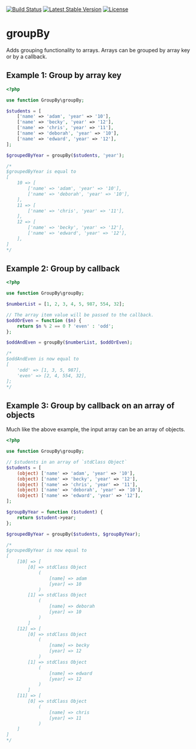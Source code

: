 [![Build Status](https://travis-ci.org/petemcfarlane/group-by.svg?branch=master)](https://travis-ci.org/petemcfarlane/group-by)
[![Latest Stable Version](https://poser.pugx.org/group-by/group-by/v/stable)](https://packagist.org/packages/group-by/group-by)
[![License](https://poser.pugx.org/group-by/group-by/license)](https://packagist.org/packages/group-by/group-by)

# groupBy

Adds grouping functionality to arrays. Arrays can be grouped by array key or by a callback.

## Example 1: Group by array key

```php
<?php

use function GroupBy\groupBy;

$students = [
    ['name' => 'adam', 'year' => '10'],
    ['name' => 'becky', 'year' => '12'],
    ['name' => 'chris', 'year' => '11'],
    ['name' => 'deborah', 'year' => '10'],
    ['name' => 'edward', 'year' => '12'],
];

$groupedByYear = groupBy($students, 'year');

/*
$groupedByYear is equal to
[
    10 => [
        ['name' => 'adam', 'year' => '10'],
        ['name' => 'deborah', 'year' => '10'],
    ],
    11 => [
        ['name' => 'chris', 'year' => '11'],
    ],
    12 => [
        ['name' => 'becky', 'year' => '12'],
        ['name' => 'edward', 'year' => '12'],
    ],
]
*/
```

## Example 2: Group by callback

```php
<?php

use function GroupBy\groupBy;

$numberList = [1, 2, 3, 4, 5, 987, 554, 32];

// The array item value will be passed to the callback.
$oddOrEven = function ($n) {
    return $n % 2 == 0 ? 'even' : 'odd';
};

$oddAndEven = groupBy($numberList, $oddOrEven);

/*
$oddAndEven is now equal to
[
    'odd' => [1, 3, 5, 987],
    'even' => [2, 4, 554, 32],
];
*/
```

## Example 3: Group by callback on an array of objects

Much like the above example, the input array can be an array of objects.

```php
<?php

use function GroupBy\groupBy;

// $students in an array of `stdClass Object`
$students = [
    (object) ['name' => 'adam', 'year' => '10'],
    (object) ['name' => 'becky', 'year' => '12'],
    (object) ['name' => 'chris', 'year' => '11'],
    (object) ['name' => 'deborah', 'year' => '10'],
    (object) ['name' => 'edward', 'year' => '12'],
];

$groupByYear = function ($student) {
    return $student->year;
};

$groupedByYear = groupBy($students, $groupByYear);

/*
$groupedByYear is now equal to
[
    [10] => [
        [0] => stdClass Object
            (
                [name] => adam
                [year] => 10
            )
        [1] => stdClass Object
            (
                [name] => deborah
                [year] => 10
            )
        ]
    [12] => [
        [0] => stdClass Object
            (
                [name] => becky
                [year] => 12
            )
        [1] => stdClass Object
            (
                [name] => edward
                [year] => 12
            )
        ]
    [11] => [
        [0] => stdClass Object
            (
                [name] => chris
                [year] => 11
            )
    ]
]
*/
```